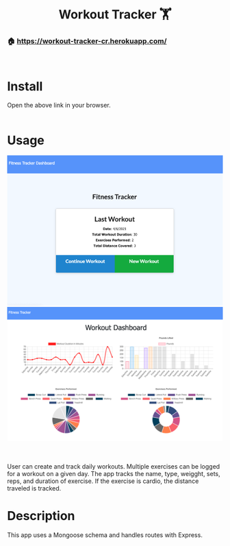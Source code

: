 <h1 align="center">Workout Tracker 🏋️</h1>

### 🏠 https://workout-tracker-cr.herokuapp.com/

<br/>

# Install

Open the above link in your browser.
<br/>
<br/>

# Usage

![opener](./assets/opener.png)
![dashboard](./assets/dashboard.png)
<br/>
<br/>
<br/>

User can create and track daily workouts. Multiple exercises can be logged for a workout on a given day. The app tracks the name,
type, weigght, sets, reps, and duration of exercise. If the exercise is cardio, the distance traveled is tracked.

# Description

This app uses a Mongoose schema and handles routes with Express.
